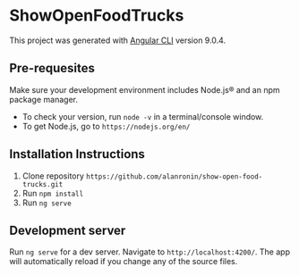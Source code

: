 # ShowOpenFoodTrucks

This project was generated with [Angular CLI](https://github.com/angular/angular-cli) version 9.0.4.

## Pre-requesites

Make sure your development environment includes Node.js® and an npm package manager.
- To check your version, run `node -v` in a terminal/console window.
- To get Node.js, go to `https://nodejs.org/en/`

## Installation Instructions
1. Clone repository `https://github.com/alanronin/show-open-food-trucks.git`
2. Run `npm install`
3. Run `ng serve`

## Development server

Run `ng serve` for a dev server. Navigate to `http://localhost:4200/`. The app will automatically reload if you change any of the source files.
